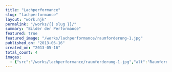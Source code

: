 ```yaml
---
title: "Lachperformance"
slug: "lachperformance"
layout: "work.njk"
permalink: "/works/{{ slug }}/"
summary: "Bilder der Performance"
featured: true
featured_image: "/works/lachperformance/raumforderung-1.jpg"
published_on: "2013-05-16"
created_on: "2013-05-16"
total_count: 4
images:
  - {"src":"/works/lachperformance/raumforderung-1.jpg","alt":"Raumforderung 1","caption":"Raumforderung 1.1 | 3-tlg. Serie | C-Print aufkaschiert | 30x20 | 2013","order":6}
---
```


